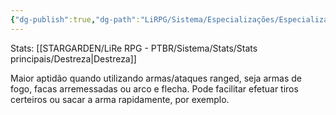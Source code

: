 ```yaml
---
{"dg-publish":true,"dg-path":"LiRPG/Sistema/Especializações/Especializações existentes/Pontaria.md","permalink":"/li-rpg/sistema/especializacoes/especializacoes-existentes/pontaria/","created":"2025-01-11T01:32:05.513-03:00","updated":"2025-01-12T02:34:56.490-03:00"}
---
```



Stats: [[STARGARDEN/LiRe RPG - PTBR/Sistema/Stats/Stats principais/Destreza\|Destreza]]

Maior aptidão quando utilizando armas/ataques ranged, seja armas de fogo, facas arremessadas ou arco e flecha. Pode facilitar efetuar tiros certeiros ou sacar a arma rapidamente, por exemplo.